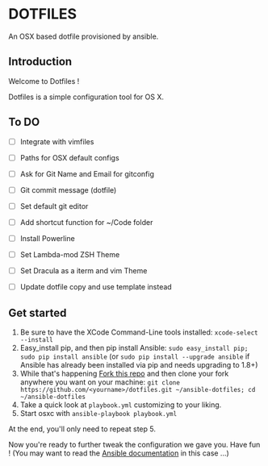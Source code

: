 DOTFILES
========

An OSX based dotfile provisioned by ansible.

## Introduction

Welcome to Dotfiles !

Dotfiles is a simple configuration tool for OS X.

## To DO

- [ ] Integrate with vimfiles
- [ ] Paths for OSX default configs
- [ ] Ask for Git Name and Email for gitconfig
- [ ] Git commit message (dotfile)
- [ ] Set default git editor
- [ ] Add shortcut function for ~/Code folder
- [ ] Install Powerline
- [ ] Set Lambda-mod ZSH Theme
- [ ] Set Dracula as a iterm and vim Theme
- [ ] Update dotfile copy and use template instead


## Get started

1. Be sure to have the XCode Command-Line tools installed: `xcode-select --install`
2. Easy_install pip, and then pip install Ansible: `sudo easy_install pip; sudo pip install ansible` (or `sudo pip install --upgrade ansible` if Ansible has already been installed via pip and needs upgrading to 1.8+)
3. While that's happening [Fork this repo](https://github.com/pragmaticivan/dotfiles/fork) and then clone your fork anywhere you want on your machine: `git clone https://github.com/<yourname>/dotfiles.git ~/ansible-dotfiles; cd ~/ansible-dotfiles`
4. Take a quick look at `playbook.yml` customizing to your liking.
5. Start osxc with `ansible-playbook playbook.yml`

At the end, you'll only need to repeat step 5.

Now you're ready to further tweak the configuration we gave you. Have fun ! (You may want to read the [Ansible documentation](http://docs.ansible.com/index.html) in this case ...)
